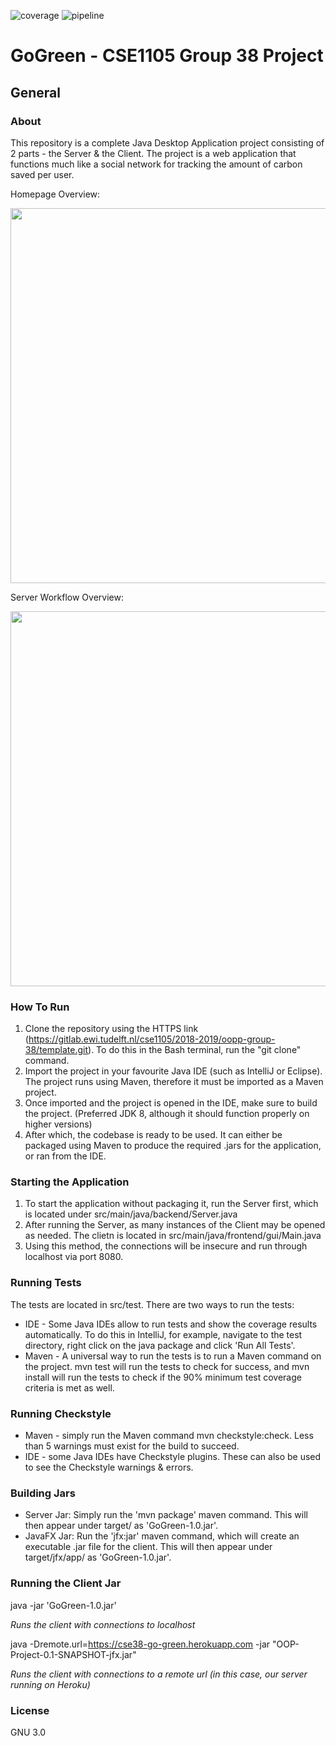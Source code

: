 ![coverage](https://gitlab.ewi.tudelft.nl/cse1105/2018-2019/oopp-group-38/template/badges/develop/coverage.svg)
![pipeline](https://gitlab.ewi.tudelft.nl/cse1105/2018-2019/oopp-group-38/template/badges/develop/pipeline.svg)

# GoGreen - CSE1105 Group 38 Project

## General
### About
This repository is a complete Java Desktop Application project consisting of 2 parts - the Server & the Client.
The project is a web application that functions much like a social network for tracking the amount of carbon saved per user.

Homepage Overview:

<img src="doc/app-preview/homepage-overview.png"  width="600">

Server Workflow Overview:

<img src="doc/app-preview/server-overview.png"  width="600">


### How To Run
1. Clone the repository using the HTTPS link (https://gitlab.ewi.tudelft.nl/cse1105/2018-2019/oopp-group-38/template.git).
To do this in the Bash terminal, run the "git clone" command.
2. Import the project in your favourite Java IDE (such as IntelliJ or Eclipse). The project runs using Maven, therefore
it must be imported as a Maven project.
3. Once imported and the project is opened in the IDE, make sure to build the project. (Preferred JDK 8, although it should
function properly on higher versions)
4. After which, the codebase is ready to be used. It can either be packaged using Maven to produce the required .jars for the application,
or ran from the IDE.

### Starting the Application
1. To start the application without packaging it, run the Server first, which is located under src/main/java/backend/Server.java
2. After running the Server, as many instances of the Client may be opened as needed. The clietn is located in src/main/java/frontend/gui/Main.java
3. Using this method, the connections will be insecure and run through localhost via port 8080.

### Running Tests
The tests are located in src/test. There are two ways to run the tests:
* IDE - Some Java IDEs allow to run tests and show the coverage results automatically. To do this in IntelliJ, for example, navigate to the test directory,
right click on the java package and click 'Run All Tests'.
* Maven - A universal way to run the tests is to run a Maven command on the project. mvn test will run the tests to check for success, and mvn install will
run the tests to check if the 90% minimum test coverage criteria is met as well.

### Running Checkstyle
* Maven - simply run the Maven command mvn checkstyle:check. Less than 5 warnings must exist for the build to succeed.
* IDE - some Java IDEs have Checkstyle plugins. These can also be used to see the Checkstyle warnings & errors.

### Building Jars
* Server Jar: Simply run the 'mvn package' maven command. This will then appear under target/ as 'GoGreen-1.0.jar'.
* JavaFX Jar: Run the 'jfx:jar' maven command, which will create an executable .jar file for the client.
This will then appear under target/jfx/app/ as 'GoGreen-1.0.jar'.

### Running the Client Jar
java -jar 'GoGreen-1.0.jar'

*Runs the client with connections to localhost*

java -Dremote.url=https://cse38-go-green.herokuapp.com -jar "OOP-Project-0.1-SNAPSHOT-jfx.jar"

*Runs the client with connections to a remote url (in this case, our server running on Heroku)*


### License
GNU 3.0

